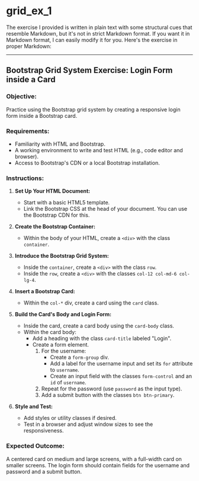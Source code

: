 # grid_ex_1

The exercise I provided is written in plain text with some structural cues that resemble Markdown, but it's not in strict Markdown format. If you want it in Markdown format, I can easily modify it for you. Here's the exercise in proper Markdown:

---

## Bootstrap Grid System Exercise: Login Form inside a Card

### Objective:
Practice using the Bootstrap grid system by creating a responsive login form inside a Bootstrap card. 

### Requirements:
- Familiarity with HTML and Bootstrap.
- A working environment to write and test HTML (e.g., code editor and browser).
- Access to Bootstrap's CDN or a local Bootstrap installation.

### Instructions:

1. **Set Up Your HTML Document:**
   - Start with a basic HTML5 template.
   - Link the Bootstrap CSS at the head of your document. You can use the Bootstrap CDN for this.

2. **Create the Bootstrap Container:**
   - Within the body of your HTML, create a `<div>` with the class `container`.

3. **Introduce the Bootstrap Grid System:**
   - Inside the `container`, create a `<div>` with the class `row`.
   - Inside the `row`, create a `<div>` with the classes `col-12 col-md-6 col-lg-4`.

4. **Insert a Bootstrap Card:**
   - Within the `col-*` div, create a card using the `card` class.

5. **Build the Card's Body and Login Form:**
   - Inside the card, create a card body using the `card-body` class.
   - Within the card body:
     - Add a heading with the class `card-title` labeled "Login".
     - Create a form element.
       1. For the username:
          - Create a `form-group` div.
          - Add a label for the username input and set its `for` attribute to `username`.
          - Create an input field with the classes `form-control` and an `id` of `username`.
       2. Repeat for the password (use `password` as the input type).
       3. Add a submit button with the classes `btn btn-primary`.

6. **Style and Test:**
   - Add styles or utility classes if desired.
   - Test in a browser and adjust window sizes to see the responsiveness.

### Expected Outcome:
A centered card on medium and large screens, with a full-width card on smaller screens. The login form should contain fields for the username and password and a submit button.

